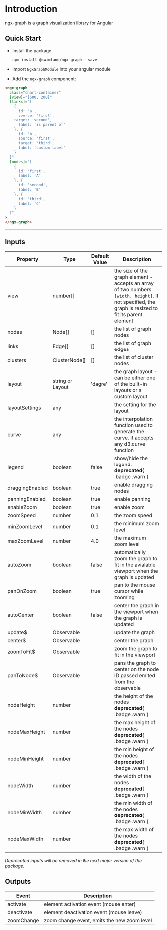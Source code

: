 # Introduction

ngx-graph is a graph visualization library for Angular

## Quick Start

- Install the package

  `npm install @swimlane/ngx-graph --save`

- Import `NgxGraphModule` into your angular module
- Add the `ngx-graph` component:

```html { playground }
<ngx-graph
  class="chart-container"
  [view]="[500, 200]"
  [links]="[
    {
      id: 'a',
      source: 'first',
    target: 'second',
      label: 'is parent of'
    }, {
      id: 'b',
      source: 'first',
      target: 'third',
      label: 'custom label'
    }
  ]"
  [nodes]="[
    {
      id: 'first',
      label: 'A'
    }, {
      id: 'second',
      label: 'B'
    }, {
      id: 'third',
      label: 'C'
    }
  ]"
>
</ngx-graph>
```

---

## Inputs

| Property        | Type               | Default Value | Description                                                                                                                                         |
| --------------- | ------------------ | ------------- | --------------------------------------------------------------------------------------------------------------------------------------------------- |
| view            | number[]           |               | the size of the graph element - accepts an array of two numbers `[width, height]`. If not specified, the graph is resized to fit its parent element |
| nodes           | Node[]             | []            | the list of graph nodes                                                                                                                             |
| links           | Edge[]             | []            | the list of graph edges                                                                                                                             |
| clusters        | ClusterNode[]      | []            | the list of cluster nodes                                                                                                                           |
| layout          | string or Layout   | 'dagre'       | the graph layout - can be either one of the built-in layouts or a custom layout                                                                     |
| layoutSettings  | any                |               | the setting for the layout                                                                                                                          |
| curve           | any                |               | the interpolation function used to generate the curve. It accepts any d3.curve function                                                             |
| legend          | boolean            | false         | show/hide the legend. **deprecated**{ .badge .warn }                                                                                                |
| draggingEnabled | boolean            | true          | enable dragging nodes                                                                                                                               |
| panningEnabled  | boolean            | true          | enable panning                                                                                                                                      |
| enableZoom      | boolean            | true          | enable zoom                                                                                                                                         |
| zoomSpeed       | number             | 0.1           | the zoom speed                                                                                                                                      |
| minZoomLevel    | number             | 0.1           | the minimum zoom level                                                                                                                              |
| maxZoomLevel    | number             | 4.0           | the maximum zoom level                                                                                                                              |
| autoZoom        | boolean            | false         | automatically zoom the graph to fit in the avialable viewport when the graph is updated                                                             |
| panOnZoom       | boolean            | true          | pan to the mouse cursor while zooming                                                                                                               |
| autoCenter      | boolean            | false         | center the graph in the viewport when the graph is updated                                                                                          |
| update\$        | Observable         |               | update the graph                                                                                                                                    |
| center\$        | Observable         |               | center the graph                                                                                                                                    |
| zoomToFit\$     | Observable         |               | zoom the graph to fit in the viewport                                                                                                               |
| panToNode\$     | Observable<number> |               | pans the graph to center on the node ID passed emited from the observable                                                                           |
| nodeHeight      | number             |               | the height of the nodes **deprecated**{ .badge .warn }                                                                                              |
| nodeMaxHeight   | number             |               | the max height of the nodes **deprecated**{ .badge .warn }                                                                                          |
| nodeMinHeight   | number             |               | the min height of the nodes **deprecated**{ .badge .warn }                                                                                          |
| nodeWidth       | number             |               | the width of the nodes **deprecated**{ .badge .warn }                                                                                               |
| nodeMinWidth    | number             |               | the min width of the nodes **deprecated**{ .badge .warn }                                                                                           |
| nodeMaxWidth    | number             |               | the max width of the nodes **deprecated**{ .badge .warn }                                                                                           |

_Deprecated inputs will be removed in the next major version of the package._

## Outputs

| Event      | Description                                 |
| ---------- | ------------------------------------------- |
| activate   | element activation event (mouse enter)      |
| deactivate | element deactivation event (mouse leave)    |
| zoomChange | zoom change event, emits the new zoom level |
